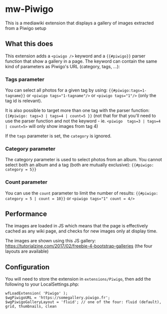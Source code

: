 # mw-Piwigo
This is a mediawiki extension that displays a gallery of images extracted from a Piwigo setup

## What this does

This extension adds a ```<piwigo />``` keyword and a ```{{#piwigo}}``` parser function that show a gallery in a page. The keyword can contain the same kind of parameters as Piwigo's URL (category, tags, ...):

### Tags parameter ###
You can select all photos for a given tag by using: ```{{#piwigo:tags=1-tagname}}``` or ```<piwigo tags="1-tagname"/>```  or ```<piwigo tags="1"/>``` (only the tag id is relevant).

It is also possible to target more than one tag with the parser function: ```{{#piwigo: tags=3 | tags=4 | count=5 }}``` (not that for that you'll need to use the parser function and not the keyword - ie. ```<piwigo  tags=3 | tags=4 | count=5>``` will only show images from tag 4)

If the ```tags``` parameter is set, the ```category``` is ignored.

### Category parameter ###
The category parameter is used to select photos from an album. You cannot select both an album and a tag (both are mutually exclusive): ```{{#piwigo: category = 5}}```

### Count parameter ###
You can use the ```count``` parameter to limit the number of results: ```{{#piwigo: category = 5 | count = 10}}```  or ```<piwigo tags="1" count = 4/>```

## Performance ##
The images are loaded in JS which means that the page is effectively cached as any wiki page, and checks for new images only at display time.

The images are shown using this JS gallery: https://tutorialzine.com/2017/02/freebie-4-bootstrap-galleries (the four layouts are available)

## Configuration

You will need to store the extension in ```extensions/Piwigo```, then add the following to your LocalSettings.php:

```
wfLoadExtension( 'Piwigo' );
$wgPiwigoURL = 'https://somegallery.piwigo.fr';
$wgPiwigoGalleryLayout = 'fluid'; // one of the four: fluid (default), grid, thumbnails, clean
```
